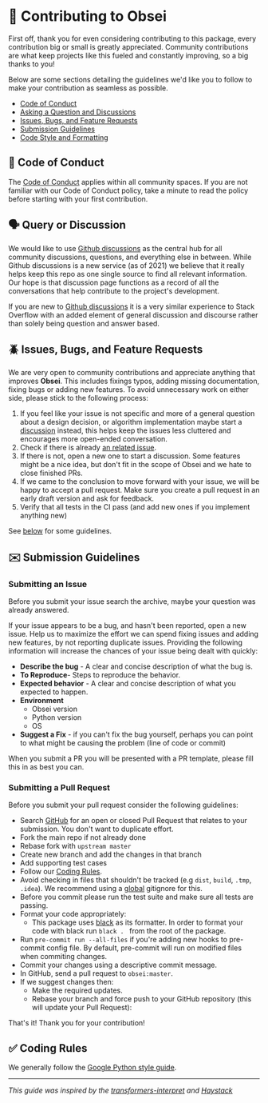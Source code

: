 # 👐 Contributing to Obsei

First off, thank you for even considering contributing to this package, every contribution big or small is greatly appreciated.
Community contributions are what keep projects like this fueled and constantly improving, so a big thanks to you!

Below are some sections detailing the guidelines we'd like you to follow to make your contribution as seamless as possible.

- [Code of Conduct](#coc)
- [Asking a Question and Discussions](#question)
- [Issues, Bugs, and Feature Requests](#issue)
- [Submission Guidelines](#submit)
- [Code Style and Formatting](#code)

## 📜 <a name="coc"></a> Code of Conduct

The [Code of Conduct](https://github.com/obsei/obsei/blob/master/CODE_OF_CONDUCT.md) applies within all community spaces.
If you are not familiar with our Code of Conduct policy, take a minute to read the policy before starting with your first contribution.

## 🗣️ <a name="question"></a> Query or Discussion

We would like to use [Github discussions](https://github.com/obsei/obsei/discussions) as the central hub for all
community discussions, questions, and everything else in between. While Github discussions is a new service (as of 2021)
we believe that it really helps keep this repo as one single source to find all relevant information. Our hope is that
discussion page functions as a record of all the conversations that help contribute to the project's development.

If you are new to [Github discussions](https://github.com/obsei/obsei/discussions) it is a very similar experience
to Stack Overflow with an added element of general discussion and discourse rather than solely being question and answer based.

## 🪲 <a name="issue"></a> Issues, Bugs, and Feature Requests

We are very open to community contributions and appreciate anything that improves **Obsei**. This includes fixings typos, adding missing documentation, fixing bugs or adding new features.
To avoid unnecessary work on either side, please stick to the following process:

1. If you feel like your issue is not specific and more of a general question about a design decision, or algorithm implementation maybe start a [discussion](https://github.com/obsei/obsei/discussions) instead, this helps keep the issues less cluttered and encourages more open-ended conversation.
2. Check if there is already [an related issue](https://github.com/obsei/obsei/issues).
3. If there is not, open a new one to start a discussion. Some features might be a nice idea, but don't fit in the scope of Obsei and we hate to close finished PRs.
4. If we came to the conclusion to move forward with your issue, we will be happy to accept a pull request. Make sure you create a pull request in an early draft version and ask for feedback.
5. Verify that all tests in the CI pass (and add new ones if you implement anything new)

See [below](#submit) for some guidelines.

## ✉️ <a name="submit"></a> Submission Guidelines

### Submitting an Issue

Before you submit your issue search the archive, maybe your question was already answered.

If your issue appears to be a bug, and hasn't been reported, open a new issue.
Help us to maximize the effort we can spend fixing issues and adding new
features, by not reporting duplicate issues. Providing the following information will increase the
chances of your issue being dealt with quickly:

- **Describe the bug** - A clear and concise description of what the bug is.
- **To Reproduce**- Steps to reproduce the behavior.
- **Expected behavior** - A clear and concise description of what you expected to happen.
- **Environment**
  - Obsei version
  - Python version
  - OS
- **Suggest a Fix** - if you can't fix the bug yourself, perhaps you can point to what might be
  causing the problem (line of code or commit)

When you submit a PR you will be presented with a PR template, please fill this in as best you can.

### Submitting a Pull Request

Before you submit your pull request consider the following guidelines:

- Search [GitHub](https://github.com/obsei/obsei/pulls) for an open or closed Pull Request
  that relates to your submission. You don't want to duplicate effort.
- Fork the main repo if not already done
- Rebase fork with `upstream master`
- Create new branch and add the changes in that branch
- Add supporting test cases
- Follow our [Coding Rules](#rules).
- Avoid checking in files that shouldn't be tracked (e.g `dist`, `build`, `.tmp`, `.idea`).
  We recommend using a [global](#global-gitignore) gitignore for this.
- Before you commit please run the test suite and make sure all tests are passing.
- Format your code appropriately:
  - This package uses [black](https://black.readthedocs.io/en/stable/) as its formatter.
    In order to format your code with black run `black . ` from the root of the package.
- Run `pre-commit run --all-files` if you're adding new hooks to pre-commit config file. By default, pre-commit will run on modified files when commiting changes.
- Commit your changes using a descriptive commit message.
- In GitHub, send a pull request to `obsei:master`.
- If we suggest changes then:
  - Make the required updates.
  - Rebase your branch and force push to your GitHub repository (this will update your Pull Request):

That's it! Thank you for your contribution!

## ✅ <a name="rules"></a> Coding Rules

We generally follow the [Google Python style guide](http://google.github.io/styleguide/pyguide.html).

---

_This guide was inspired by the [transformers-interpret](https://github.com/cdpierse/transformers-interpret/blob/master/CONTRIBUTING.md)
and [Haystack](https://github.com/deepset-ai/haystack/blob/master/CONTRIBUTING.md)_
